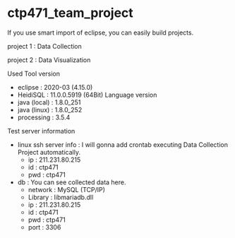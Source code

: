 # ctp471_team_project

If you use smart import of eclipse, you can easily build projects.


project 1 : Data Collection

project 2 : Data Visualization


Used Tool version
- eclipse : 2020-03 (4.15.0)
- HeidiSQL : 11.0.0.5919 (64Bit)
Language version
- java (local) : 1.8.0_251
- java (linux) : 1.8.0_252
- processing : 3.5.4


Test server information
- linux ssh server info : I will gonna add crontab executing Data Collection Project automatically.
  - ip : 211.231.80.215
  - id : ctp471
  - pwd : ctp471
- db : You can see collected data here.
  - network : MySQL (TCP/IP)
  - Library : libmariadb.dll
  - ip : 211.231.80.215
  - id : ctp471
  - pwd : ctp471
  - port : 3306
  

